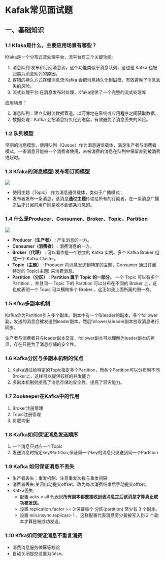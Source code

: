 # Kafak常见面试题

## 一、基础知识

### 1.1 Kfaka是什么，主要应用场景有哪些？

Kfaka是一个分布式流处理平台，流平台有三个关键功能:

1. 消息队列:发布和订阅消息流，这个功能类似于消息队列，这也是 Kafka 也被归类为消息队列的原因。
2. 容错的持久方式存储消息流:Kafka 会把消息持久化到磁盘，有效避免了消息丢失的风险。
3. 流式处理平台:在消息发布时处理，Kfaka提供了一个完整的流式处理库


应用场景：

1. 消息队列：建立实时流数据管道，以可靠地在系统或应用程序之间获取数据。
2. 数据处理：Kafka 会把消息持久化到磁盘，有效避免了消息丢失的风险。

### 1.2 队列模型

早期的消息模型，使用队列（Queue）作为消息通信载体，满足生产者与消费者模式，一条消息只能被一个消费者使用，未被消费的消息在队列中保留直到被消费或超时。

### 1.3 Kfaka的消息模型:发布和订阅模型

![](https://guide-blog-images.oss-cn-shenzhen.aliyuncs.com/java-guide-blog/%E5%8F%91%E5%B8%83%E8%AE%A2%E9%98%85%E6%A8%A1%E5%9E%8B.png)

- 使用主题（Topic） 作为消息通信载体，类似于广播模式；
- 发布者发布一条消息，该消息**通过主题**传递给所有的订阅者，在一条消息广播之后才订阅的用户则是收不到该条消息的。

### 1.4 什么是Producer、Consumer、Broker、Topic、Partition

![](https://guide-blog-images.oss-cn-shenzhen.aliyuncs.com/github/javaguide/high-performance/message-queue20210507200944439.png)

- **Producer（生产者）** : 产生消息的一方。
- **Consumer（消费者）** : 消费消息的一方。
- **Broker（代理）** : 可以看作是一个独立的 Kafka 实例。多个 Kafka Broker 组成一个 Kafka Cluster。
- **Topic（主题）** : Producer 将消息发送到特定的主题，Consumer 通过订阅特定的 Topic(主题) 来消费消息。
- **Partition（分区）** : **Partition 属于 Topic 的一部分。** 一个 Topic 可以有多个 Partition ，并且同一 Topic 下的 Partition 可以分布在不同的 Broker 上，这也就表明一个 Topic 可以横跨多个 Broker 。这正如我上面所画的图一样。

### 1.5 Kfka多副本机制

Kafka会为Partition引入多个副本。副本中有一个叫leader的副本，多个follower副，发送的消息会被发送到leader副本，然后follower从leader副本拉取消息进行同步。

生产者与消费者只与leader副本交互，follower副本可以理解为leader副本的拷贝，存在只是为了消息存储的安全性。

### 1.6 Kafka分区与多副本机制的优点

1. Kafka通过给特定的Topic指定多个Partition，而各个Partition可以分布到不同Broker上，这样可以提供较好的并发能力
2. 多副本机制则提高了消息存储的安全性，提高了容灾能力。

### 1.7 Zookeeper在Kafka中的作用

1. Broker注册管理
2. Topic注册管理
3. 负载均衡

### 1.8 Kafka如何保证消息发送顺序

1. 一个消息只对应一个Topic
2. 发送消息时指定key/Partition,保证同一个key的消息只发送到同一个Partition

### 1.9 Kafka 如何保证消息不丢失

- 生产者丢失：重发机制、注意重发次数与重发间隔
- 消费者丢失:关闭自动提交offset，改为每次消费结束后手动提交offset。
- Kafka丢失: 
  - 配置 acks = all 代表则**所有副本都要接收到该消息之后该消息才算真正成功被发送。**
  - 设置 replication.factor >= 3:保证每个 分区(partition) 至少有 3 个副本。
  - 设置 min.insync.replicas> 1 ，这样配置代表消息至少要被写入到 2 个副本才算是被成功发送。


### 1.10 Kfka如何保证消息不重复消费

- 消费消息服务做幂等校验
- 自动关闭提交设置为false。
